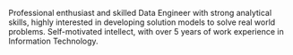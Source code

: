 Professional enthusiast and skilled Data Engineer with strong analytical skills, highly interested in developing solution models to solve real world problems. 
Self-motivated intellect, with over 5 years of work experience in Information Technology.
